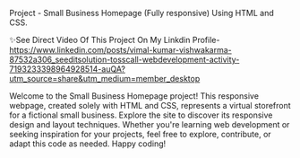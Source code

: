 Project - Small Business Homepage (Fully responsive) Using HTML and CSS.

✨See Direct Video Of This Project On My Linkdin Profile-
https://www.linkedin.com/posts/vimal-kumar-vishwakarma-87532a306_seeditsolution-tosscall-webdevelopment-activity-7193233398964928514-auQA?utm_source=share&utm_medium=member_desktop

Welcome to the Small Business Homepage project! This responsive webpage, created solely with HTML and CSS, 
represents a virtual storefront for a fictional small business. Explore the site to discover its responsive design and layout techniques. 
Whether you're learning web development or seeking inspiration for your projects, feel free to explore, contribute, or adapt this code as needed. 
Happy coding!
